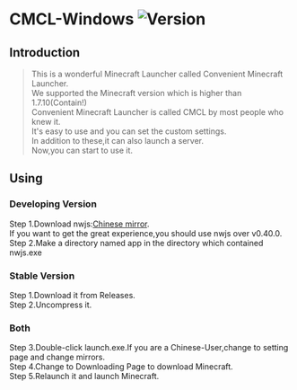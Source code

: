 # CMCL-Windows ![Version](https://img.shields.io/badge/dynamic/json?color=green&label=version&query=version&url=https%3A%2F%2Fraw.githubusercontent.com%2FCMCL-Developing%2FCMCL-Windows%2Fmain%2Fpackage.json)
## Introduction
>This is a wonderful Minecraft Launcher called Convenient Minecraft Launcher.  
>We supported the Minecraft version which is higher than 1.7.10(Contain!)  
>Convenient Minecraft Launcher is called CMCL by most people who knew it.  
>It's easy to use and you can set the custom settings.   
>In addition to these,it can also launch a server.  
>Now,you can start to use it.
## Using
### Developing Version
Step 1.Download nwjs:[Chinese mirror](https://npm.taobao.org/mirrors/nwjs/).  
If you want to get the great experience,you should use nwjs over v0.40.0.  
Step 2.Make a directory named app in the directory which contained nwjs.exe  
### Stable Version
Step 1.Download it from Releases.  
Step 2.Uncompress it.  
### Both
Step 3.Double-click launch.exe.If you are a Chinese-User,change to setting page and change mirrors.  
Step 4.Change to Downloading Page to download Minecraft.  
Step 5.Relaunch it and launch Minecraft.
